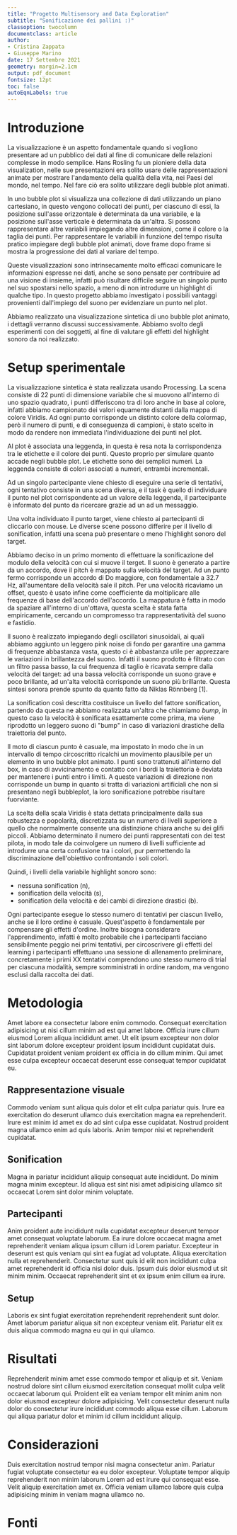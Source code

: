 ```yaml
---
title: "Progetto Multisensory and Data Exploration"
subtitle: "Sonificazione dei pallini :)"
classoption: twocolumn
documentclass: article
author: 
- Cristina Zappata
- Giuseppe Marino
date: 17 Settembre 2021
geometry: margin=2.1cm
output: pdf_document
fontsize: 12pt
toc: false
autoEqnLabels: true
---
```


# Introduzione

La visualizzazione è un aspetto fondamentale quando si vogliono presentare ad un pubblico dei dati al fine di comunicare delle relazioni complesse in modo semplice. Hans Rosling fu un pioniere della data visualization, nelle sue presentazioni era solito usare delle rappresentazioni animate per mostrare l'andamento della qualità della vita, nei Paesi del mondo, nel tempo. Nel fare ciò era solito utilizzare degli bubble plot animati. 

In uno bubble plot si visualizza una collezione di dati utilizzando un piano cartesiano, in questo vengono collocati dei punti, per ciascuno di essi, la posizione sull'asse orizzontale è determinata da una variabile, e la posizione sull'asse verticale è determinata da un'altra. Si possono rappresentare altre variabili impiegando altre dimensioni, come il colore o la taglia dei punti. Per rappresentare le variabili in funzione del tempo risulta pratico impiegare degli bubble plot animati, dove frame dopo frame si mostra la progressione dei dati al variare del tempo.

Queste visualizzazioni sono intrinsecamente molto efficaci comunicare le informazioni espresse nei dati, anche se sono pensate per contribuire ad una visione di insieme, infatti può risultare difficile seguire un singolo punto nel suo spostarsi nello spazio, a meno di non introdurre un highlight di qualche tipo. In questo progetto abbiamo investigato i possibili vantaggi provenienti dall'impiego del suono per evidenziare un punto nel plot.

Abbiamo realizzato una visualizzazione sintetica di uno bubble plot animato, i dettagli verranno discussi successivamente. Abbiamo svolto degli esperimenti con dei soggetti, al fine di valutare gli effetti del highlight sonoro da noi realizzato.





# Setup sperimentale

La visualizzazione sintetica è stata realizzata usando Processing. La scena consiste di 22 punti di dimensione variabile che si muovono all'interno di uno spazio quadrato, i punti differiscono tra di loro anche in base al colore, infatti abbiamo campionato dei valori equamente distanti dalla mappa di colore Viridis. Ad ogni punto corrisponde un distinto colore della colormap, però il numero di punti, e di conseguenza di campioni, è stato scelto in modo da rendere non immediata l'individuazione dei punti nel plot. 

Al plot è associata una leggenda, in questa è resa nota la corrispondenza tra le etichette e il colore dei punti. Questo proprio per simulare quanto accade negli bubble plot. Le etichette sono dei semplici numeri. La leggenda consiste di colori associati a numeri, entrambi incrementali. 

Ad un singolo partecipante viene chiesto di eseguire una serie di tentativi, ogni tentativo consiste in una scena diversa, e il task è quello di individuare il punto nel plot corrispondente ad un valore della leggenda, il partecipante è informato del punto da ricercare grazie ad un ad un messaggio. 

Una volta individuato il punto target, viene chiesto ai partecipanti di cliccarlo con mouse. Le diverse scene possono differire per il livello di sonification, infatti una scena può presentare o meno l'highlight sonoro del target. 

Abbiamo deciso in un primo momento di effettuare la sonificazione del modulo della velocità con cui si muove il terget. Il suono è generato a partire da un accordo, dove il pitch è mappato sulla velocità del target. Ad un punto fermo corrisponde un accordo di Do maggiore, con fondamentale a 32.7 Hz, all'aumentare della velocità sale il pitch. Per una velocità ricaviamo un offset, questo è usato infine come coefficiente da moltiplicare alle frequenze di base dell'accordo dell'accordo. La mappatura è fatta in modo da spaziare all'interno di un'ottava, questa scelta è stata fatta empiricamente, cercando un compromesso tra rappresentatività del suono e fastidio. 

Il suono è realizzato impiegando degli oscillatori sinusoidali, ai quali abbiamo aggiunto un leggero pink noise di fondo per garantire una gamma di frequenze abbastanza vasta, questo ci è abbastanza utile per apprezzare le variazioni in brillantezza del suono. Infatti il suono prodotto è filtrato con un filtro passa basso, la cui frequenza di taglio è ricavata sempre dalla velocità del target: ad una bassa velocità corrisponde un suono grave e poco brillante, ad un'alta velocità corrisponde un suono più brillante. Questa sintesi sonora prende spunto da quanto fatto da Niklas Rönnberg [1].

La sonification così descritta costituisce un livello del fattore sonification, partendo da questa ne abbiamo realizzata un'altra che chiamiamo *bump*, in questo caso la velocità è sonificata esattamente come prima, ma viene riprodotto un leggero suono di "bump" in caso di variazioni drastiche della traiettoria del punto.

Il moto di ciascun punto è casuale, ma impostato in modo che in un intervallo di tempo circoscritto ricalchi un movimento plausibile per un elemento in uno bubble plot animato. I punti sono trattenuti all'interno del box, in caso di avvicinamento e contatto con i bordi la traiettoria è deviata per mantenere i punti entro i limiti. A queste variazioni di direzione non corrisponde un bump in quanto si tratta di variazioni artificiali che non si presentano negli bubbleplot, la loro sonificazione potrebbe risultare fuorviante.

La scelta della scala Viridis è stata dettata principalmente dalla sua robustezza e popolarità, discretizzata su un numero di livelli superiore a quello che normalmente consente una distinzione chiara anche su dei glifi piccoli. Abbiamo determinato il numero dei punti  rappresentati con dei test pilota, in modo tale da coinvolgere un numero di livelli sufficiente ad introdurre una certa confusione tra i colori, pur permettendo la discriminazione dell'obiettivo confrontando i soli colori.

Quindi, i livelli della variabile highlight sonoro sono:
+ nessuna sonification (n), 
+ sonification della velocità (s),
+ sonification della velocità e dei cambi di direzione drastici (b). 

Ogni partecipante esegue lo stesso numero di tentativi per ciascun livello, anche se il loro ordine è casuale. Quest'aspetto è fondamentale per compensare gli effetti d'ordine. Inoltre bisogna considerare l'apprendimento, infatti è molto probabile che i partecipanti facciano sensibilmente peggio nei primi tentativi, per circoscrivere gli effetti del learning i partecipanti effettuano una sessione di allenamento preliminare, concretamente i primi XX tentativi comprendono uno stesso numero di trial per ciascuna modalità, sempre somministrati in ordine random, ma vengono esclusi dalla raccolta dei dati.




# Metodologia 

Amet labore ea consectetur labore enim commodo. Consequat exercitation adipisicing ut nisi cillum minim ad est qui amet labore. Officia irure cillum eiusmod Lorem aliqua incididunt amet. Ut elit ipsum excepteur non dolor sint laborum dolore excepteur proident ipsum incididunt cupidatat duis. Cupidatat proident veniam proident ex officia in do cillum minim. Qui amet esse culpa excepteur occaecat deserunt esse consequat tempor cupidatat eu.

## Rappresentazione visuale
Commodo veniam sunt aliqua quis dolor et elit culpa pariatur quis. Irure ea exercitation do deserunt ullamco duis exercitation magna ea reprehenderit. Irure est minim id amet ex do ad sint culpa esse cupidatat. Nostrud proident magna ullamco enim ad quis laboris. Anim tempor nisi et reprehenderit cupidatat.

## Sonification

Magna in pariatur incididunt aliquip consequat aute incididunt. Do minim magna minim excepteur. Id aliqua est sint nisi amet adipisicing ullamco sit occaecat Lorem sint dolor minim voluptate.

## Partecipanti 

Anim proident aute incididunt nulla cupidatat excepteur deserunt tempor amet consequat voluptate laborum. Ea irure dolore occaecat magna amet reprehenderit veniam aliqua ipsum cillum id Lorem pariatur. Excepteur in deserunt est quis veniam qui sint ea fugiat ad voluptate. Aliqua exercitation nulla et reprehenderit. Consectetur sunt quis id elit non incididunt culpa amet reprehenderit id officia nisi dolor duis. Ipsum duis dolor eiusmod ut sit minim minim. Occaecat reprehenderit sint et ex ipsum enim cillum ea irure.

## Setup

Laboris ex sint fugiat exercitation reprehenderit reprehenderit sunt dolor. Amet laborum pariatur aliqua sit non excepteur veniam elit. Pariatur elit ex duis aliqua commodo magna eu qui in qui ullamco.

# Risultati 

Reprehenderit minim amet esse commodo tempor et aliquip et sit. Veniam nostrud dolore sint cillum eiusmod exercitation consequat mollit culpa velit occaecat laborum qui. Proident elit ea veniam tempor elit minim anim non dolor eiusmod excepteur dolore adipisicing. Velit consectetur deserunt nulla dolor do consectetur irure incididunt commodo aliqua esse cillum. Laborum qui aliqua pariatur dolor et minim id cillum incididunt aliquip.

# Considerazioni

Duis exercitation nostrud tempor nisi magna consectetur anim. Pariatur fugiat voluptate consectetur ea eu dolor excepteur. Voluptate tempor aliquip reprehenderit non minim laborum Lorem ad est irure qui consequat esse. Velit aliquip exercitation amet ex. Officia veniam ullamco labore quis culpa adipisicing minim in veniam magna ullamco no.

# Fonti 